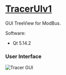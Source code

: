 # [TracerUIv1](https://codeleccz.github.io/TracerUIv1/)

GUI TreeView for ModBus.

Software:
- Qt 5.14.2

### User Interface

![Tracer GUI](https://codeleccz.github.io/TracerUIv1/screenshots/Tracer01.png)